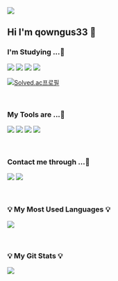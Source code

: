 <img src="https://capsule-render.vercel.app/api?type=rounded&color=auto&height=300&section=header&text=👩🏻‍💻🐕🐈👥⬆️&fontSize=90" />

## Hi I'm qowngus33 👋


<h3 align="">I'm Studying ...📖</h3>

<img src="https://img.shields.io/badge/Java-007396?style=flat-square&logo=java&logoColor=white"/> <img src="https://img.shields.io/badge/C++-00599C?style=flat-square&logo=cplusplus&logoColor=white"/> <img src="https://img.shields.io/badge/Swift-F05138?style=flat-square&logo=swift&logoColor=white"/> <img src="https://img.shields.io/badge/Python-3776AB?style=flat-square&logo=python&logoColor=white"/>
</p>


[![Solved.ac프로필](http://mazassumnida.wtf/api/generate_badge?boj=qowngus33)](https://solved.ac/qowngus33)

</br>

<h3 align="">My Tools are ...🔨</h3>
<p align="">
<img src="https://img.shields.io/badge/Xcode-147EFB?style=flat-square&logo=xcode&logoColor=white"/> <img src="https://img.shields.io/badge/eclipse-2C2255?style=flat-square&logo=eclipse&logoColor=white"/> <img src="https://img.shields.io/badge/IntelliJ-000000?style=flat-square&logo=IntelliJ&logoColor=white"/></n> <img src="https://img.shields.io/badge/anaconda-44A833?style=flat-square&logo=anaconda&logoColor=white"/></n></n></n>
</p>

<p align=""></p>

</br>
 
<h3 align="">Contact me through ...📧 </h3>

<a href="mailto:qowngus33@gmail.com" target="_blank"><img src="https://img.shields.io/badge/Gmail-EA4335?style=flat&logo=gmail&logoColor=white"/></a> <a href="https://www.instagram.com/kk_eezz/" target="_blank">
  <img src="https://img.shields.io/badge/Instagram-E4405F?style=flat&logo=instagram&logoColor=white"/></a>

</br>

<h3 align="">💡 My Most Used Languages 💡</h3>
<p align="">
  <a href="https://github.com/qowngus33">
    <img align="center" src="https://github-readme-stats.vercel.app/api/top-langs/?username=qowngus33&layout=compact&show_icons=$ture&show_owner=$ture&hide_title=$ture&theme=$ture&hide=$ture" />
  </a></p>
  
  
  </br>
  
  
 <h3 align="">💡 My Git Stats 💡</h3>
 <p align="">
  <a href="https://github.com/$qowngus33">
    <img align="center" src="https://github-readme-stats.vercel.app/api?username=qowngus33&hide=ture&hide_title=$ture&show_icons=$ture&include_all_commits=$ture&theme=$nord" />
  </a>
</p>
